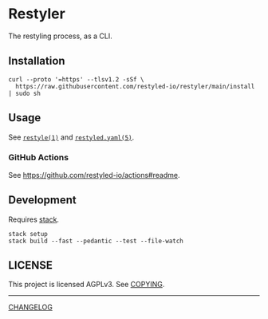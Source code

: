 # Restyler

The restyling process, as a CLI.

## Installation

```console
curl --proto '=https' --tlsv1.2 -sSf \
  https://raw.githubusercontent.com/restyled-io/restyler/main/install | sudo sh
```

## Usage

See [`restyle(1)`][restyle.1] and [`restyled.yaml(5)`][restyled.yaml.5].

[restyle.1]: https://restyled-io.github.io/restyler/man-pages/restyle.1
[restyled.yaml.5]: https://restyled-io.github.io/restyler/man-pages/restyled.yaml.5

### GitHub Actions

See https://github.com/restyled-io/actions#readme.

## Development

Requires [stack](https://docs.haskellstack.org/en/stable/README/).

```console
stack setup
stack build --fast --pedantic --test --file-watch
```

## LICENSE

This project is licensed AGPLv3. See [COPYING](./COPYING).

---

[CHANGELOG](./CHANGELOG.md)
